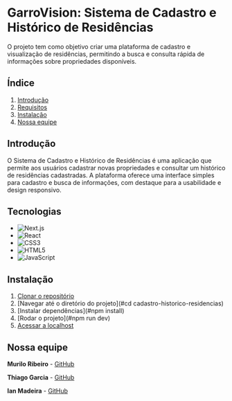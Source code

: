 # GarroVision: Sistema de Cadastro e Histórico de Residências

O projeto tem como objetivo criar uma plataforma de cadastro e visualização de residências, permitindo a busca e consulta rápida de informações sobre propriedades disponíveis.

## Índice
1. [Introdução](#introdução)
2. [Requisitos](#requisitos)
3. [Instalação](#instalação)
4. [Nossa equipe](#nossa-equipe)

## Introdução

O Sistema de Cadastro e Histórico de Residências é uma aplicação que permite aos usuários cadastrar novas propriedades e consultar um histórico de residências cadastradas. A plataforma oferece uma interface simples para cadastro e busca de informações, com destaque para a usabilidade e design responsivo.

## Tecnologias

* ![Next.js](https://img.shields.io/badge/next.js-%23000000.svg?style=for-the-badge&logo=next.js&logoColor=white)
* ![React](https://img.shields.io/badge/react-%2320232a.svg?style=for-the-badge&logo=react&logoColor=%2361DAFB)
* ![CSS3](https://img.shields.io/badge/css3-%231572B6.svg?style=for-the-badge&logo=css3&logoColor=white)
* ![HTML5](https://img.shields.io/badge/html5-%23E34F26.svg?style=for-the-badge&logo=html5&logoColor=white)
* ![JavaScript](https://img.shields.io/badge/javascript-%23F7DF1E.svg?style=for-the-badge&logo=javascript&logoColor=white)

## Instalação

1. [Clonar o repositório](https://github.com/murilors27/cadastro-historico-residencias)
2. [Navegar até o diretório do projeto](#cd cadastro-historico-residencias)
3. [Instalar dependências](#npm install)
4. [Rodar o projeto](#npm run dev)
5. [Acessar a localhost](#http://localhost:3000/)

## Nossa equipe

**Murilo Ribeiro** - [GitHub](https://github.com/murilors27)

**Thiago Garcia** - [GitHub](https://github.com/thiago-tonato)

**Ian Madeira** - [GitHub](https://github.com/IanMadeira)
